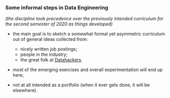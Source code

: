 ### Some informal steps in Data Engineering

*(the discipline took precedence over the previously intended curriculum for the second semester of 2020 as things developed)*

- the main goal is to sketch a somewhat formal yet asymmetric curriculum out of general ideas collected from:
	- nicely written job postings;
	- people in the industry;
	- the great folk at [Datahackers](https://datahackers.com.br/).

- most of the emerging exercises and overall experimentation will end up here;

- not at all intended as a portfolio (when it ever gets done, it will be elsewhere).

